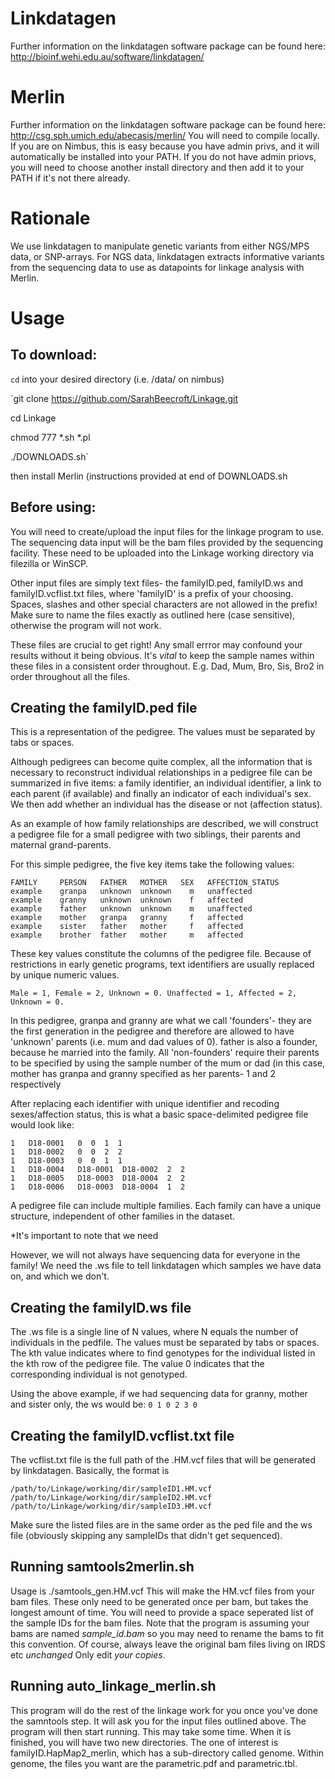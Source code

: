 # Linkdatagen
Further information on the linkdatagen software package can be found here: http://bioinf.wehi.edu.au/software/linkdatagen/
# Merlin
Further information on the linkdatagen software package can be found here: http://csg.sph.umich.edu/abecasis/merlin/ 
You will need to compile locally. If you are on Nimbus, this is easy because you have admin privs, and it will automatically be installed into your PATH. If you do not have admin priovs, you will need to choose another install directory and then add it to your PATH if it's not there already.
# Rationale
We use linkdatagen to manipulate genetic variants from either NGS/MPS data, or SNP-arrays. For NGS data, linkdatagen extracts informative variants from the sequencing data to use as datapoints for linkage analysis with Merlin.

# Usage
## To download:

`cd` into your desired directory (i.e. /data/ on nimbus)

`git clone https://github.com/SarahBeecroft/Linkage.git

cd Linkage

chmod 777 *.sh *.pl

./DOWNLOADS.sh`

then install Merlin (instructions provided at end of DOWNLOADS.sh

## Before using:
You will need to create/upload the input files for the linkage program to use. The sequencing data input will be the bam files provided by the sequencing facility. These need to be uploaded into the Linkage working directory via filezilla or WinSCP. 

Other input files are simply text files- the familyID.ped, familyID.ws and familyID.vcflist.txt files, where 'familyID' is a prefix of your choosing. Spaces, slashes and other special characters are not allowed in the prefix! Make sure to name the files exactly as outlined here (case sensitive), otherwise the program will not work.  

These files are crucial to get right! Any small errror may confound your results without it being obvious. It's *vital* to keep the sample names within these files in a consistent order throughout. E.g. Dad, Mum, Bro, Sis, Bro2 in order throughout all the files. 

## Creating the familyID.ped file
This is a representation of the pedigree. The values must be separated by tabs or spaces.

Although pedigrees can become quite complex, all the information that is necessary to reconstruct individual relationships in a pedigree file can be summarized in five items: a family identifier, an individual identifier, a link to each parent (if available) and finally an indicator of each individual's sex. We then add whether an individual has the disease or not (affection status). 

As an example of how family relationships are described, we will construct a pedigree file for a small pedigree with two siblings, their parents and maternal grand-parents.

For this simple pedigree, the five key items take the following values:

```
FAMILY     PERSON   FATHER   MOTHER   SEX   AFFECTION_STATUS
example    granpa   unknown  unknown    m   unaffected
example    granny   unknown  unknown    f   affected
example    father   unknown  unknown    m   unaffected
example    mother   granpa   granny     f   affected
example    sister   father   mother     f   affected
example    brother  father   mother     m   affected
```

These key values constitute the columns of the pedigree file. Because of restrictions in early genetic programs, text identifiers are usually replaced by unique numeric values. 

`Male = 1, Female = 2, Unknown = 0. Unaffected = 1, Affected = 2, Unknown = 0. `

In this pedigree, granpa and granny are what we call 'founders'- they are the first generation in the pedigree and therefore are allowed to have 'unknown' parents (i.e. mum and dad values of 0). father is also a founder, because he married into the family. All 'non-founders' require their parents to be specified by using the sample number of the mum or dad (in this case, mother has granpa and granny specified as her parents- 1 and 2 respectively

After replacing each identifier with unique identifier and recoding sexes/affection status, this is what a basic space-delimited pedigree file would look like:

```
1   D18-0001   0  0  1  1
1   D18-0002   0  0  2  2
1   D18-0003   0  0  1  1
1   D18-0004   D18-0001  D18-0002  2  2
1   D18-0005   D18-0003  D18-0004  2  2
1   D18-0006   D18-0003  D18-0004  1  2
```

A pedigree file can include multiple families. Each family can have a unique structure, independent of other families in the dataset. 

*It's important to note that we need 

However, we will not always have sequencing data for everyone in the family! We need the .ws file to tell linkdatagen which samples we have data on, and which we don't. 

## Creating the familyID.ws file
The .ws file is a single line of N values, where N equals the number of individuals in the pedfile. The values must be separated by tabs or spaces. The kth value indicates where to find genotypes for the individual listed in the kth row of the pedigree file. The value  0 indicates that the corresponding individual is not genotyped. 

Using the above example, if we had sequencing data for granny, mother and sister only, the ws would be:
`0 1 0 2 3 0`

## Creating the familyID.vcflist.txt file
The vcflist.txt file is the full path of the .HM.vcf files that will be generated by linkdatagen. Basically, the format is 

```
/path/to/Linkage/working/dir/sampleID1.HM.vcf
/path/to/Linkage/working/dir/sampleID2.HM.vcf
/path/to/Linkage/working/dir/sampleID3.HM.vcf
```

Make sure the listed files are in the same order as the ped file and the ws file (obviously skipping any sampleIDs that didn't get sequenced). 

## Running samtools2merlin.sh
Usage is ./samtools_gen.HM.vcf
This will make the HM.vcf files from your bam files. These only need to be generated once per bam, but takes the longest amount of time. 
You will need to provide a space seperated list of the sample IDs for the bam files. Note that the program is assuming your bams are named *sample_id.bam* so you may need to rename the bams to fit this convention. Of course, always leave the original bam files living on IRDS etc _unchanged_ Only edit _your copies_.
## Running auto_linkage_merlin.sh
This program will do the rest of the linkage work for you once you've done the samntools step. It will ask you for the input files outlined above.
The program will then start running. This may take some time. When it is finished, you will have two new directories. The one of interest is familyID.HapMap2_merlin, which has a sub-directory called genome. Within genome, the files you want are the parametric.pdf and parametric.tbl. 
